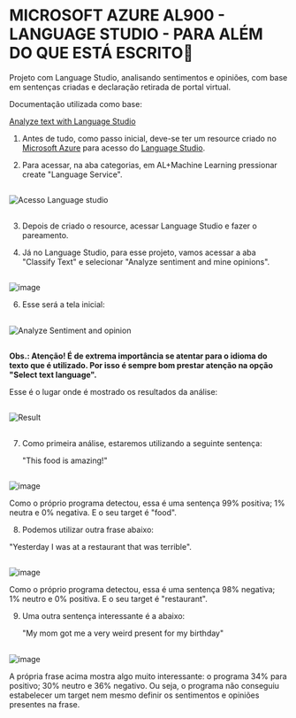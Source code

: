 # MICROSOFT AZURE AL900 - LANGUAGE STUDIO - PARA ALÉM DO QUE ESTÁ ESCRITO📝
Projeto com Language Studio, analisando sentimentos e opiniões, com base em sentenças criadas e declaração retirada de portal virtual.

Documentação utilizada como base:

[Analyze text with Language Studio](https://microsoftlearning.github.io/mslearn-ai-fundamentals/Instructions/Labs/06-text-analysis.html)

1. Antes de tudo, como passo inicial, deve-se ter um resource criado no [Microsoft Azure](https://azure.microsoft.com/) para acesso do [Language Studio](https://language.cognitive.azure.com/).

2. Para acessar, na aba categorias, em AL+Machine Learning pressionar create "Language Service".
##
![Acesso Language studio](https://github.com/vgastaldelli/LABORATORIOAZUREAI900-LANGUAGESTUDIO2024/assets/160192109/e08171f1-efc4-4f28-b761-1d5f0ceb3eee)

 ##
3. Depois de criado o resource, acessar Language Studio e fazer o pareamento.
   
5. Já no Language Studio, para esse projeto, vamos acessar a aba "Classify Text" e selecionar "Analyze sentiment and mine opinions".
##
![image](https://github.com/vgastaldelli/LABORATORIOAZUREAI900-LANGUAGESTUDIO2024/assets/160192109/2af2f311-c37a-40c1-b8a7-f3630156dbe7)


6. Esse será a tela inicial:
##
![Analyze Sentiment and opinion](https://github.com/vgastaldelli/LABORATORIOAZUREAI900-LANGUAGESTUDIO2024/assets/160192109/c03a6d4b-5083-4700-a143-fc7cc7e89da7)
##
**Obs.: Atenção! É de extrema importância se atentar para o idioma do texto que é utilizado. Por isso é sempre bom prestar atenção na opção "Select text language".**

Esse é o lugar onde é mostrado os resultados da análise:
##
![Result](https://github.com/vgastaldelli/LABORATORIOAZUREAI900-LANGUAGESTUDIO2024/assets/160192109/a0a8f086-59d7-40f9-9511-5ec78187fd7c)
##
7. Como primeira análise, estaremos utilizando a seguinte sentença:

   "This food is amazing!"

##
   ![image](https://github.com/vgastaldelli/LABORATORIOAZUREAI900-LANGUAGESTUDIO2024/assets/160192109/cfccaee6-162e-43fd-b5b4-82734b091f73)

Como o próprio programa detectou, essa é uma sentença 99% positiva; 1% neutra e 0% negativa. E o seu target é "food".

8. Podemos utilizar outra frase abaixo:

"Yesterday I was at a restaurant that was terrible".

##
![image](https://github.com/vgastaldelli/LABORATORIOAZUREAI900-LANGUAGESTUDIO2024/assets/160192109/29a39e66-88d3-4669-9713-708630ee13a1)

Como o próprio programa detectou, essa é uma sentença 98% negativa; 1% neutro e 0% positiva. E o seu target é "restaurant".

9. Uma outra sentença interessante é a abaixo:

    "My mom got me a very weird present for my birthday"
##
   ![image](https://github.com/vgastaldelli/LABORATORIOAZUREAI900-LANGUAGESTUDIO2024/assets/160192109/cd691213-59e0-4e6d-8830-1f335fe8e9b2)

   A própria frase acima mostra algo muito interessante: o programa 34% para positivo; 30% neutro e 36% negativo. Ou seja, o programa não conseguiu estabelecer um target nem mesmo definir os sentimentos e opiniões presentes na frase.


